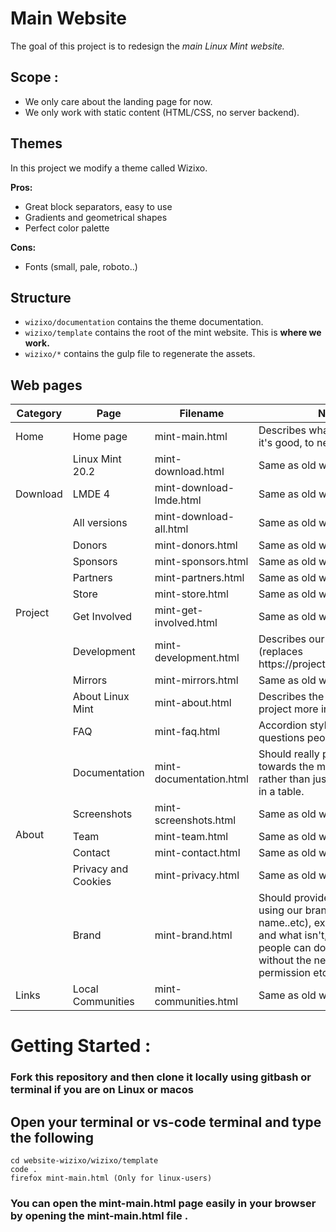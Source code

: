# Main Website


The goal of this project is to redesign the _main_ _Linux Mint website._

## Scope :

- We only care about the landing page for now.
- We only work with static content (HTML/CSS, no server backend).

## Themes


In this project we modify a theme called Wizixo.

**Pros:**

- Great block separators, easy to use
- Gradients and geometrical shapes
- Perfect color palette

**Cons:**

- Fonts (small, pale, roboto..)

## Structure

- `wizixo/documentation` contains the theme documentation.
- `wizixo/template` contains the root of the mint website. This is **where we work.**
- `wizixo/*` contains the gulp file to regenerate the assets.

## Web pages

<table>
    <thead>
        <tr>
            <th>Category</th>
            <th>Page</th>
            <th>Filename</th>
            <th>Notes</th>
        </tr>
    </thead>
    <tbody>
        <tr>
            <td>Home</td>
            <td>Home page</td>
            <td>mint-main.html</td>
            <td>Describes what Mint is, why it's good, to newcomers.</td>
        </tr>
        <tr>
            <td rowspan=3>Download</td>
            <td>Linux Mint 20.2</td>
            <td>mint-download.html</td>
            <td>Same as old website</td>
        </tr>
        <tr>
            <td>LMDE 4</td>
            <td>mint-download-lmde.html</td>
            <td>Same as old website</td>
        </tr>
        <tr>
            <td>All versions</td>
            <td>mint-download-all.html</td>
            <td>Same as old website</td>
        </tr>
        <tr>
            <td rowspan=7>Project</td>
            <td>Donors</td>
            <td>mint-donors.html</td>
            <td>Same as old website</td>
        </tr>
        <tr>
            <td>Sponsors</td>
            <td>mint-sponsors.html</td>
            <td>Same as old website</td>
        </tr>
        <tr>
            <td>Partners</td>
            <td>mint-partners.html</td>
            <td>Same as old website</td>
        </tr>
        <tr>
            <td>Store</td>
            <td>mint-store.html</td>
            <td>Same as old website</td>
        </tr>
        <tr>
            <td>Get Involved</td>
            <td>mint-get-involved.html</td>
            <td>Same as old website</td>
        </tr>
        <tr>
            <td>Development</td>
            <td>mint-development.html</td>
            <td>Describes our projects (replaces https://projects.linuxmint.com/) </td>
        </tr>
        <tr>
            <td>Mirrors</td>
            <td>mint-mirrors.html</td>
            <td>Same as old website</td>
        </tr>
      <tr>
            <td rowspan=8>About</td>
            <td>About Linux Mint</td>
            <td>mint-about.html</td>
            <td>Describes the OS and the project more in details.</td>
        </tr>
        <tr>
            <td>FAQ</td>
            <td>mint-faq.html</td>
            <td>Accordion style? Answer main questions people have.</td>
        </tr>
        <tr>
            <td>Documentation</td>
            <td>mint-documentation.html</td>
            <td>Should really push people towards the main documents rather than just list all of them in a table.</td>
        </tr>
        <tr>
            <td>Screenshots</td>
            <td>mint-screenshots.html</td>
            <td>Same as old website</td>
        </tr>
        <tr>
            <td>Team</td>
            <td>mint-team.html</td>
            <td>Same as old website</td>
        </tr>
        <tr>
            <td>Contact</td>
            <td>mint-contact.html</td>
            <td>Same as old website</td>
        </tr>
        <tr>
            <td>Privacy and Cookies</td>
            <td>mint-privacy.html</td>
            <td>Same as old website</td>
        </tr>
        <tr>
            <td>Brand</td>
            <td>mint-brand.html</td>
            <td>Should provide resources for using our brand (logo, name..etc), explain what is OK and what isn't, explain what people can do with Linux Mint without the need to ask for permission etc...</td>
        </tr>
      <tr>
            <td rowspan=1>Links</td>
            <td>Local Communities</td>
            <td>mint-communities.html</td>
            <td>Same as old website</td>
        </tr>
    </tbody>
</table>

# Getting Started :

### Fork this repository and then clone it locally using gitbash or terminal if you are on Linux or macos


##  Open your terminal or vs-code terminal and type the following 

```
cd website-wizixo/wizixo/template
code .
firefox mint-main.html (Only for linux-users)
```
### You can open the mint-main.html page easily in your browser by opening the **mint-main.html** file .

